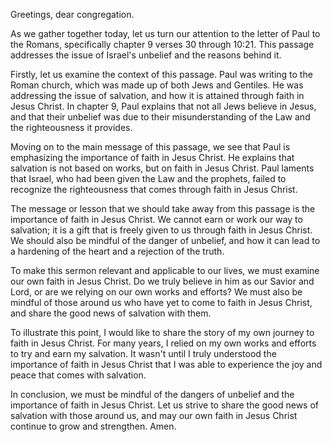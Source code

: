 Greetings, dear congregation.

As we gather together today, let us turn our attention to the letter of Paul to the Romans, specifically chapter 9 verses 30 through 10:21. This passage addresses the issue of Israel's unbelief and the reasons behind it.

Firstly, let us examine the context of this passage. Paul was writing to the Roman church, which was made up of both Jews and Gentiles. He was addressing the issue of salvation, and how it is attained through faith in Jesus Christ. In chapter 9, Paul explains that not all Jews believe in Jesus, and that their unbelief was due to their misunderstanding of the Law and the righteousness it provides.

Moving on to the main message of this passage, we see that Paul is emphasizing the importance of faith in Jesus Christ. He explains that salvation is not based on works, but on faith in Jesus Christ. Paul laments that Israel, who had been given the Law and the prophets, failed to recognize the righteousness that comes through faith in Jesus Christ.

The message or lesson that we should take away from this passage is the importance of faith in Jesus Christ. We cannot earn or work our way to salvation; it is a gift that is freely given to us through faith in Jesus Christ. We should also be mindful of the danger of unbelief, and how it can lead to a hardening of the heart and a rejection of the truth.

To make this sermon relevant and applicable to our lives, we must examine our own faith in Jesus Christ. Do we truly believe in him as our Savior and Lord, or are we relying on our own works and efforts? We must also be mindful of those around us who have yet to come to faith in Jesus Christ, and share the good news of salvation with them.

To illustrate this point, I would like to share the story of my own journey to faith in Jesus Christ. For many years, I relied on my own works and efforts to try and earn my salvation. It wasn't until I truly understood the importance of faith in Jesus Christ that I was able to experience the joy and peace that comes with salvation.

In conclusion, we must be mindful of the dangers of unbelief and the importance of faith in Jesus Christ. Let us strive to share the good news of salvation with those around us, and may our own faith in Jesus Christ continue to grow and strengthen. Amen.